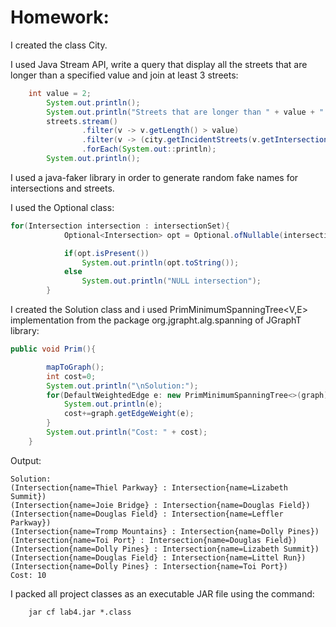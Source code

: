 # Homework:

I created the class City.

I used Java Stream API, write a query that display all the streets that are longer than a specified value and join at least 3 streets:

```Java
    int value = 2;
        System.out.println();
        System.out.println("Streets that are longer than " + value + " and join at least 3 streets:");
        streets.stream()
                .filter(v -> v.getLength() > value)
                .filter(v -> (city.getIncidentStreets(v.getIntersectionDown()).size()>=3) || (city.getIncidentStreets(v.getIntersectionUp()).size()>=3))
                .forEach(System.out::println);
        System.out.println();

```

I used a java-faker library in order to generate random fake names for intersections and streets.

I used the Optional class:

```Java
for(Intersection intersection : intersectionSet){
            Optional<Intersection> opt = Optional.ofNullable(intersection);

            if(opt.isPresent())
                System.out.println(opt.toString());
            else
                System.out.println("NULL intersection");
        }

```

I created the Solution class and i used PrimMinimumSpanningTree<V,​E> implementation from the package org.jgrapht.alg.spanning of JGraphT library:

```Java
public void Prim(){

        mapToGraph();
        int cost=0;
        System.out.println("\nSolution:");
        for(DefaultWeightedEdge e: new PrimMinimumSpanningTree<>(graph).getSpanningTree()) {
            System.out.println(e);
            cost+=graph.getEdgeWeight(e);
        }
        System.out.println("Cost: " + cost);
    }
```

Output:

```
Solution:
(Intersection{name=Thiel Parkway} : Intersection{name=Lizabeth Summit})
(Intersection{name=Joie Bridge} : Intersection{name=Douglas Field})
(Intersection{name=Douglas Field} : Intersection{name=Leffler Parkway})
(Intersection{name=Tromp Mountains} : Intersection{name=Dolly Pines})
(Intersection{name=Toi Port} : Intersection{name=Douglas Field})
(Intersection{name=Dolly Pines} : Intersection{name=Lizabeth Summit})
(Intersection{name=Douglas Field} : Intersection{name=Littel Run})
(Intersection{name=Dolly Pines} : Intersection{name=Toi Port})
Cost: 10

```

I packed all project classes as an executable JAR file using the command:

```
    jar cf lab4.jar *.class
```
